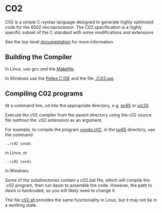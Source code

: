 # C02

C02 is a simple C-syntax language designed to generate highly optimized
code for the 6502 microprocessor. The C02 specification is a highly
specific subset of the C standard with some modifications and extensions

See the top-level [documentation](doc/c02.txt) for more information.

## Building the Compiler
In Linux, use gcc and the [Makefile](./Makefile).

In Windows use the [Pelles C IDE](http://www.smorgasbordet.com/pellesc/) and the file [./C02.ppj](c02.ppj).

## Compiling C02 programs
At a command line, cd into the appropriate directory, e.g. [py65](py65/) or [vic20](vic20/).

Execute the c02 compiler from the parent directory using the c02 source file (without the .c02 extension) as an argument.

For example, to compile the program [conds.c02](py65/conds.c02), in the [py65](py65/) directory, use the command

    ../c02 conds

in Linux, or

    ..\c02 conds

in Windows.
 
Some of the subdirectories contain a c02.bat file, which will compile the .c02 program, then run dasm to assemble the code. However, the path to dasm is hardcoded, so you will likely need to change it.

The file [c02.sh](./c02sh) provides the same functionality in Linux, but it may not be in a working state.
